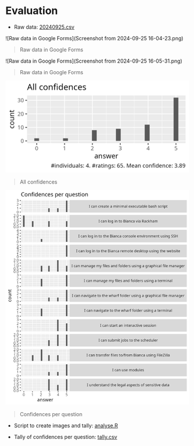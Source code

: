 # Evaluation

- Raw data: [20240925.csv](20240925.csv)

![Raw data in Google Forms](Screenshot from 2024-09-25 16-04-23.png)

> Raw data in Google Forms

![Raw data in Google Forms](Screenshot from 2024-09-25 16-05-31.png)

> Raw data in Google Forms

![All confidences](all_confidences.png)

> All confidences

![Confidences per question](confidences_per_question.png)

> Confidences per question

- Script to create images and tally: [analyse.R](analyse.R)

- Tally of confidences per question: [tally.csv](tally.csv)

